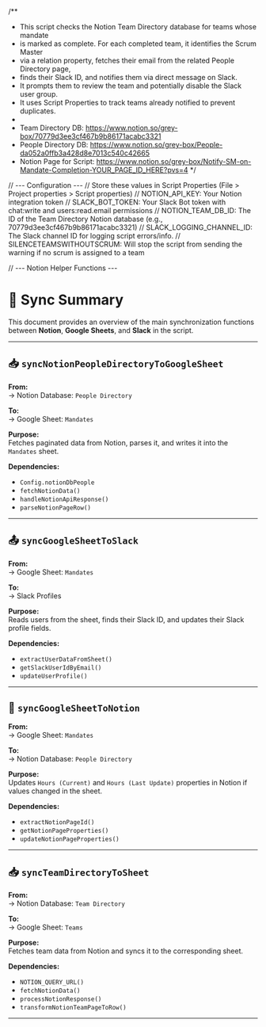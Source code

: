 /**
* This script checks the Notion Team Directory database for teams whose mandate
* is marked as complete. For each completed team, it identifies the Scrum Master
* via a relation property, fetches their email from the related People Directory page,
* finds their Slack ID, and notifies them via direct message on Slack.
* It prompts them to review the team and potentially disable the Slack user group.
* It uses Script Properties to track teams already notified to prevent duplicates.
*
* Team Directory DB: https://www.notion.so/grey-box/70779d3ee3cf467b9b86171acabc3321
* People Directory DB: https://www.notion.so/grey-box/People-da052a0ffb3a428d8e7013c540c42665
* Notion Page for Script: https://www.notion.so/grey-box/Notify-SM-on-Mandate-Completion-YOUR_PAGE_ID_HERE?pvs=4
  */

// --- Configuration ---
// Store these values in Script Properties (File > Project properties > Script properties)
// NOTION_API_KEY: Your Notion integration token
// SLACK_BOT_TOKEN: Your Slack Bot token with chat:write and users:read.email permissions
// NOTION_TEAM_DB_ID: The ID of the Team Directory Notion database (e.g., 70779d3ee3cf467b9b86171acabc3321)
// SLACK_LOGGING_CHANNEL_ID: The Slack channel ID for logging script errors/info.
// SILENCETEAMSWITHOUTSCRUM: Will stop the script from sending the warning if no scrum is assigned to a team

// --- Notion Helper Functions ---

# 🔄 Sync Summary

This document provides an overview of the main synchronization functions between **Notion**, **Google Sheets**, and **Slack** in the script.

---

## 📥 `syncNotionPeopleDirectoryToGoogleSheet`

**From:**  
→ Notion Database: `People Directory`

**To:**  
→ Google Sheet: `Mandates`

**Purpose:**  
Fetches paginated data from Notion, parses it, and writes it into the `Mandates` sheet.

**Dependencies:**
- `Config.notionDbPeople`
- `fetchNotionData()`
- `handleNotionApiResponse()`
- `parseNotionPageRow()`

---

## 📤 `syncGoogleSheetToSlack`

**From:**  
→ Google Sheet: `Mandates`

**To:**  
→ Slack Profiles

**Purpose:**  
Reads users from the sheet, finds their Slack ID, and updates their Slack profile fields.

**Dependencies:**
- `extractUserDataFromSheet()`
- `getSlackUserIdByEmail()`
- `updateUserProfile()`

---

## 🔁 `syncGoogleSheetToNotion`

**From:**  
→ Google Sheet: `Mandates`

**To:**  
→ Notion Database: `People Directory`

**Purpose:**  
Updates `Hours (Current)` and `Hours (Last Update)` properties in Notion if values changed in the sheet.

**Dependencies:**
- `extractNotionPageId()`
- `getNotionPageProperties()`
- `updateNotionPageProperties()`

---

## 📥 `syncTeamDirectoryToSheet`

**From:**  
→ Notion Database: `Team Directory`

**To:**  
→ Google Sheet: `Teams`

**Purpose:**  
Fetches team data from Notion and syncs it to the corresponding sheet.

**Dependencies:**
- `NOTION_QUERY_URL()`
- `fetchNotionData()`
- `processNotionResponse()`
- `transformNotionTeamPageToRow()`

---
